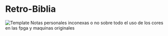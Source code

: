 # Retro-Biblia
![Template](https://user-images.githubusercontent.com/31018768/121953254-9deade80-cd5d-11eb-8389-5f01099e3be5.png)
Notas personales inconexas o no sobre todo el uso de los cores en las fpga y maquinas originales

